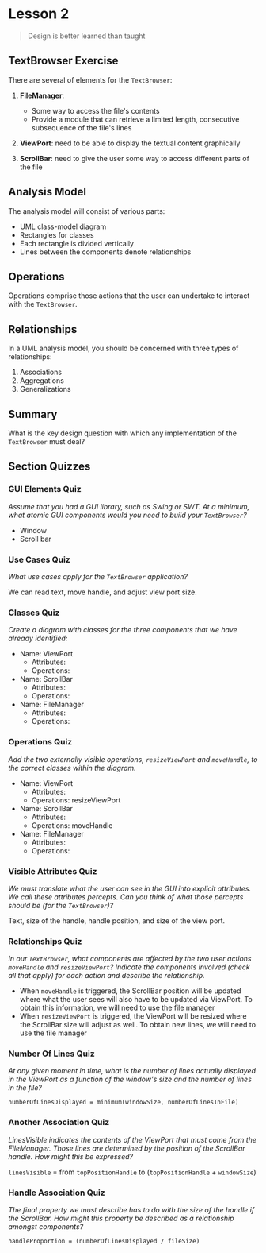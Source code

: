 # Lesson 2

> Design is better learned than taught

## TextBrowser Exercise

There are several of elements for the `TextBrowser`:

1. **FileManager**:

   - Some way to access the file's contents
   - Provide a module that can retrieve a limited length, consecutive subsequence of the file's lines

2. **ViewPort**: need to be able to display the textual content graphically
3. **ScrollBar**: need to give the user some way to access different parts of the file

## Analysis Model

The analysis model will consist of various parts:

- UML class-model diagram
- Rectangles for classes
- Each rectangle is divided vertically
- Lines between the components denote relationships

## Operations

Operations comprise those actions that the user can undertake to interact with the `TextBrowser`.

## Relationships

In a UML analysis model, you should be concerned with three types of relationships:

1. Associations
2. Aggregations
3. Generalizations

## Summary

What is the key design question with which any implementation of the `TextBrowser` must deal?

## Section Quizzes

### GUI Elements Quiz

_Assume that you had a GUI library, such as Swing or SWT. At a minimum, what atomic GUI components would you need to build your `TextBrowser`?_

- Window
- Scroll bar

### Use Cases Quiz

_What use cases apply for the `TextBrowser` application?_

We can read text, move handle, and adjust view port size.

### Classes Quiz

_Create a diagram with classes for the three components that we have already identified:_

- Name: ViewPort
  - Attributes:
  - Operations:
- Name: ScrollBar
  - Attributes:
  - Operations:
- Name: FileManager
  - Attributes:
  - Operations:

### Operations Quiz

_Add the two externally visible operations, `resizeViewPort` and `moveHandle`, to the correct classes within the diagram._

- Name: ViewPort
  - Attributes:
  - Operations: resizeViewPort
- Name: ScrollBar
  - Attributes:
  - Operations: moveHandle
- Name: FileManager
  - Attributes:
  - Operations:

### Visible Attributes Quiz

_We must translate what the user can see in the GUI into explicit attributes. We call these attributes percepts. Can you think of what those percepts should be (for the `TextBrowser`)?_

Text, size of the handle, handle position, and size of the view port.

### Relationships Quiz

_In our `TextBrowser`, what components are affected by the two user actions `moveHandle` and `resizeViewPort`? Indicate the components involved (check all that apply) for each action and describe the relationship._

- When `moveHandle` is triggered, the ScrollBar position will be updated where what the user sees will also have to be updated via ViewPort. To obtain this information, we will need to use the file manager
- When `resizeViewPort` is triggered, the ViewPort will be resized where the ScrollBar size will adjust as well. To obtain new lines, we will need to use the file manager

### Number Of Lines Quiz

_At any given moment in time, what is the number of lines actually displayed in the ViewPort as a function of the window's size and the number of lines in the file?_

`numberOfLinesDisplayed = minimum(windowSize, numberOfLinesInFile)`

### Another Association Quiz

_LinesVisible indicates the contents of the ViewPort that must come from the FileManager. Those lines are determined by the position of the ScrollBar handle. How might this be expressed?_

`linesVisible` = from `topPositionHandle` to (`topPositionHandle` + `windowSize`)

### Handle Association Quiz

_The final property we must describe has to do with the size of the handle if the ScrollBar. How might this property be described as a relationship amongst components?_

`handleProportion = (numberOfLinesDisplayed / fileSize)`
